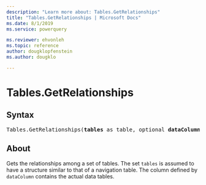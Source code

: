 ```yaml
---
description: "Learn more about: Tables.GetRelationships"
title: "Tables.GetRelationships | Microsoft Docs"
ms.date: 8/1/2019
ms.service: powerquery

ms.reviewer: ehvonleh
ms.topic: reference
author: dougklopfenstein
ms.author: dougklo

---
```

# Tables.GetRelationships

## Syntax

<pre>
Tables.GetRelationships(<b>tables</b> as table, optional <b>dataColumn</b> as nullable text) as table
</pre>  
  
## About  
Gets the relationships among a set of tables. The set `tables` is assumed to have a structure similar to that of a navigation table. The column defined by `dataColumn` contains the actual data tables.
